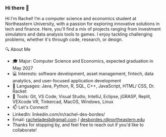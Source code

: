 ### Hi there 👋

Hi I'm Rachel! I’m a computer science and economics student at Northeastern University, with a passion for exploring innovative solutions in tech and finance. Here, you'll find a mix of projects ranging from investment simulators and data analysis tools to games. I enjoy tackling challenging problems, whether it's through code, research, or design.

🔍 About Me
- 🎓 Major: Computer Science and Economics, expected graduation in May 2027
- 💻 Interests: software development, asset management, fintech, data analytics, and user-focused application development
- 🌟 Languages: Java, Python, R, SQL, C++, JavaScript, HTML/ CSS, Dr. Racket
- 🔭 Tools: Git, VS Code, Visual Studio, IntelliJ, Eclipse, jGRASP,  Replit, VEXcode VR, Tinkercad, MacOS, Windows, Linux
- 📫 Let's Connect!
- LinkedIn: linkedin.com/in/rachel-des-bordes/
- Email: racheladesb@gmail.com / desbordes.r@northeastern.edu 
- Thanks for stopping by, and feel free to reach out if you'd like to collaborate!

<!--
**racheldes/racheldes** is a ✨ _special_ ✨ repository because its `README.md` (this file) appears on your GitHub profile.

Here are some ideas to get you started:

- 🔭 I’m currently working on creating my own rendition of Axe (a game my siblings and I used to play)
- 🌱 I’m currently learning Algorithms
- 📫 How to reach me: on Linkedin www.linkedin.com/in/rachel-des-bordes
- 😄 Pronouns: she/her
- ⚡ Fun fact: I'm from Houston
-->
